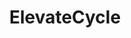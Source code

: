 ---
title: "ElevateCycle"
year: "2024"
category: "Web Application"
role: "Fullstack Developer"
name: "ElevateCycle"
description: "ElevateCycle is a productivity-focused web application designed to help individuals and teams stay organized, manage their time, and increase efficiency. The platform integrates a Pomodoro timer, note-taking features, and a scheduling tool to streamline workflow and ensure optimal time management."
deployment: "https://elevate-cycle.vercel.app/"
githublink: "https://github.com/victorhalimm/ElevateCycle"
mockup: "/src/assets/elevatecycle/elevatecycle-mockup.png"
problem: "With increasing environmental concerns, many individuals face difficulties in locating accessible recycling centers and understanding the recycling process for different materials. This can lead to recyclable waste ending up in landfills."
solution: "ElevateCycle bridges the gap between individuals and recycling centers by providing an easy-to-use platform that guides users on how to recycle different materials, locates nearby recycling facilities, and tracks their recycling efforts."
features_scope:
  - "Pomodoro Timer for Time Management"
  - "Efficient Note-Taking System (Notionn-Inspired)"
  - "Task Scheduling and Calendar Integration"
  - "Streamlined All-In-One Dashboard"
development_process: "ElevateCycle was built using modern web technologies such as React and TailwindCSS for a dynamic, responsive front-end. Node.js and Express were used for the backend, integrating a robust database to store and track user recycling data. The app also features location-based services to help users find nearby recycling centers quickly."
gallery:
  - "/images/elevatecycle-screenshot1.png"
  - "/images/elevatecycle-screenshot2.png"
  - "/images/elevatecycle-screenshot3.png"
route: "elevatecycle"
stack:
  - "React"
  - "Shadcn"
  - "Node.js"
  - "TailwindCSS"
  - "Firebase"
---